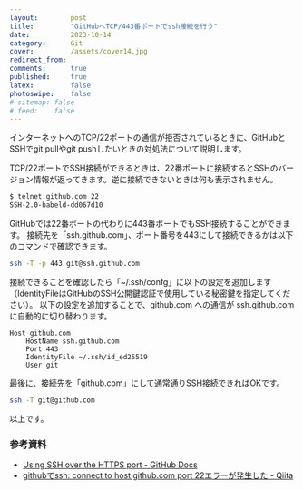 ```yaml
---
layout:        post
title:         "GitHubへTCP/443番ポートでssh接続を行う"
date:          2023-10-14
category:      Git
cover:         /assets/cover14.jpg
redirect_from:
comments:      true
published:     true
latex:         false
photoswipe:    false
# sitemap: false
# feed:    false
---
```


インターネットへのTCP/22ポートの通信が拒否されているときに、GitHubとSSHでgit pullやgit pushしたいときの対処法について説明します。

TCP/22ポートでSSH接続ができるときは、22番ポートに接続するとSSHのバージョン情報が返ってきます。逆に接続できないときは何も表示されません。
```bash
$ telnet github.com 22
SSH-2.0-babeld-dd067d10
```

GitHubでは22番ポートの代わりに443番ポートでもSSH接続することができます。
接続先を「ssh.github.com」、ポート番号を443にして接続できるかは以下のコマンドで確認できます。
```bash
ssh -T -p 443 git@ssh.github.com
```

接続できることを確認したら「~/.ssh/confg」に以下の設定を追加します（IdentityFileはGitHubのSSH公開鍵認証で使用している秘密鍵を指定してください）。
以下の設定を追加することで、github.com への通信が ssh.github.com に自動的に切り替わります。

```config
Host github.com
    HostName ssh.github.com
    Port 443
    IdentityFile ~/.ssh/id_ed25519
    User git
```

最後に、接続先を「github.com」にして通常通りSSH接続できればOKです。
```bash
ssh -T git@github.com
```

以上です。

### 参考資料

- [Using SSH over the HTTPS port - GitHub Docs](https://docs.github.com/en/authentication/troubleshooting-ssh/using-ssh-over-the-https-port)
- [githubでssh: connect to host github.com port 22エラーが発生した - Qiita](https://qiita.com/yuikoito/items/672cd9e2c62a5d897b72)
